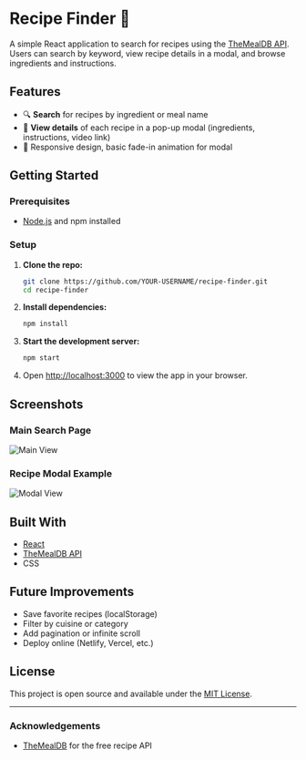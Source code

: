 # Recipe Finder 🍳

A simple React application to search for recipes using the [TheMealDB API](https://www.themealdb.com/api.php).  
Users can search by keyword, view recipe details in a modal, and browse ingredients and instructions.

## Features

- 🔍 **Search** for recipes by ingredient or meal name
- 📝 **View details** of each recipe in a pop-up modal (ingredients, instructions, video link)
- 🎨 Responsive design, basic fade-in animation for modal

## Getting Started

### Prerequisites

- [Node.js](https://nodejs.org/) and npm installed

### Setup

1. **Clone the repo:**

   ```bash
   git clone https://github.com/YOUR-USERNAME/recipe-finder.git
   cd recipe-finder
   ```

2. **Install dependencies:**

   ```bash
   npm install
   ```

3. **Start the development server:**

   ```bash
   npm start
   ```

4. Open [http://localhost:3000](http://localhost:3000) to view the app in your browser.

## Screenshots

### Main Search Page

![Main View](screenshots/Screenshot%202025-05-30%20at%201.43.35 PM.png)

### Recipe Modal Example

![Modal View](screenshots/Screenshot%202025-05-30%20at%201.43.53 PM.png)

## Built With

- [React](https://reactjs.org/)
- [TheMealDB API](https://www.themealdb.com/api.php)
- CSS

## Future Improvements

- Save favorite recipes (localStorage)
- Filter by cuisine or category
- Add pagination or infinite scroll
- Deploy online (Netlify, Vercel, etc.)

## License

This project is open source and available under the [MIT License](LICENSE).

---

### Acknowledgements

- [TheMealDB](https://www.themealdb.com/) for the free recipe API
